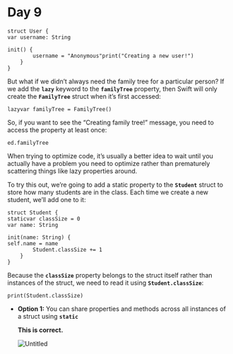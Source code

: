 # Day 9

```
struct User {
var username: String

init() {
        username = "Anonymous"print("Creating a new user!")
    }
}
```

But what if we didn’t always need the family tree for a particular person? If we add the **`lazy`** keyword to the **`familyTree`** property, then Swift will only create the **`FamilyTree`** struct when it’s first accessed:

```
lazyvar familyTree = FamilyTree()
```

So, if you want to see the “Creating family tree!” message, you need to access the property at least once:

```
ed.familyTree
```

When trying to optimize code, it’s usually a better idea to wait until you actually have a problem you need to optimize rather than prematurely scattering things like lazy properties around.

To try this out, we’re going to add a static property to the **`Student`** struct to store how many students are in the class. Each time we create a new student, we’ll add one to it:

```
struct Student {
staticvar classSize = 0
var name: String

init(name: String) {
self.name = name
        Student.classSize += 1
    }
}
```

Because the **`classSize`** property belongs to the struct itself rather than instances of the struct, we need to read it using **`Student.classSize`**:

```
print(Student.classSize)
```

- **Option 1:** You can share properties and methods across all instances of a struct using **`static`**
    
    **This is correct.**
    
    ![Untitled](Day%209%20324751302f17477bb8c4c143bfeafa82/Untitled.png)